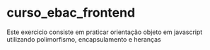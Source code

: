 ﻿# curso_ebac_frontend
Este exercicio consiste em praticar orientação objeto em javascript utilizando polimorfismo, encapsulamento e heranças

